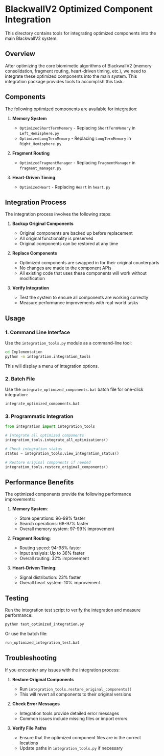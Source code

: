 # BlackwallV2 Optimized Component Integration

This directory contains tools for integrating optimized components into the main BlackwallV2 system.

## Overview

After optimizing the core biomimetic algorithms of BlackwallV2 (memory consolidation, fragment routing, heart-driven timing, etc.), we need to integrate these optimized components into the main system. This integration package provides tools to accomplish this task.

## Components

The following optimized components are available for integration:

1. **Memory System**
   - `OptimizedShortTermMemory` - Replacing `ShortTermMemory` in `Left_Hemisphere.py`
   - `OptimizedLongTermMemory` - Replacing `LongTermMemory` in `Right_Hemisphere.py`

2. **Fragment Routing**
   - `OptimizedFragmentManager` - Replacing `FragmentManager` in `fragment_manager.py`

3. **Heart-Driven Timing**
   - `OptimizedHeart` - Replacing `Heart` in `heart.py`

## Integration Process

The integration process involves the following steps:

1. **Backup Original Components**
   - Original components are backed up before replacement
   - All original functionality is preserved
   - Original components can be restored at any time

2. **Replace Components**
   - Optimized components are swapped in for their original counterparts
   - No changes are made to the component APIs
   - All existing code that uses these components will work without modification

3. **Verify Integration**
   - Test the system to ensure all components are working correctly
   - Measure performance improvements with real-world tasks

## Usage

### 1. Command Line Interface

Use the `integration_tools.py` module as a command-line tool:

```bash
cd Implementation
python -m integration.integration_tools
```

This will display a menu of integration options.

### 2. Batch File

Use the `integrate_optimized_components.bat` batch file for one-click integration:

```bash
integrate_optimized_components.bat
```

### 3. Programmatic Integration

```python
from integration import integration_tools

# Integrate all optimized components
integration_tools.integrate_all_optimizations()

# Check integration status
status = integration_tools.view_integration_status()

# Restore original components if needed
integration_tools.restore_original_components()
```

## Performance Benefits

The optimized components provide the following performance improvements:

1. **Memory System**: 
   - Store operations: 96-99% faster
   - Search operations: 68-97% faster
   - Overall memory system: 97-99% improvement

2. **Fragment Routing**: 
   - Routing speed: 94-98% faster
   - Input analysis: Up to 36% faster
   - Overall routing: 32% improvement

3. **Heart-Driven Timing**:
   - Signal distribution: 23% faster
   - Overall heart system: 10% improvement

## Testing

Run the integration test script to verify the integration and measure performance:

```bash
python test_optimized_integration.py
```

Or use the batch file:

```bash
run_optimized_integration_test.bat
```

## Troubleshooting

If you encounter any issues with the integration process:

1. **Restore Original Components**
   - Run `integration_tools.restore_original_components()`
   - This will revert all components to their original versions

2. **Check Error Messages**
   - Integration tools provide detailed error messages
   - Common issues include missing files or import errors

3. **Verify File Paths**
   - Ensure that the optimized component files are in the correct locations
   - Update paths in `integration_tools.py` if necessary
